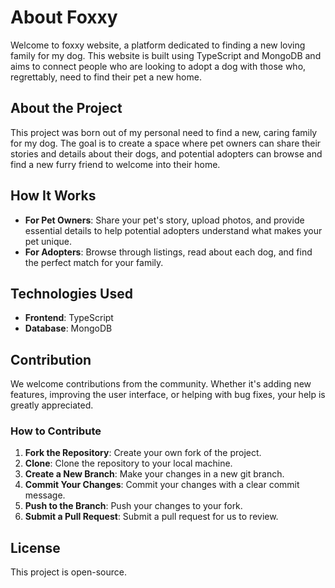 # About Foxxy

Welcome to foxxy website, a platform dedicated to finding a new loving family for my dog. This website is built using TypeScript and MongoDB and aims to connect people who are looking to adopt a dog with those who, regrettably, need to find their pet a new home.

## About the Project

This project was born out of my personal need to find a new, caring family for my dog. The goal is to create a space where pet owners can share their stories and details about their dogs, and potential adopters can browse and find a new furry friend to welcome into their home.

## How It Works

- **For Pet Owners**: Share your pet's story, upload photos, and provide essential details to help potential adopters understand what makes your pet unique.
- **For Adopters**: Browse through listings, read about each dog, and find the perfect match for your family.

## Technologies Used

- **Frontend**: TypeScript
- **Database**: MongoDB

## Contribution

We welcome contributions from the community. Whether it's adding new features, improving the user interface, or helping with bug fixes, your help is greatly appreciated.

### How to Contribute

1. **Fork the Repository**: Create your own fork of the project.
2. **Clone**: Clone the repository to your local machine.
3. **Create a New Branch**: Make your changes in a new git branch.
4. **Commit Your Changes**: Commit your changes with a clear commit message.
5. **Push to the Branch**: Push your changes to your fork.
6. **Submit a Pull Request**: Submit a pull request for us to review.


## License

This project is open-source.

